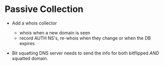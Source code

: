 # Passive Collection

* Add a whois collector
  * whois when a new domain is seen
  * record AUTH NS's, re-whois when they change or when the DB expires

* Bit squatting DNS server needs to send the info for both bitflipped *AND*
  squatted domain.
